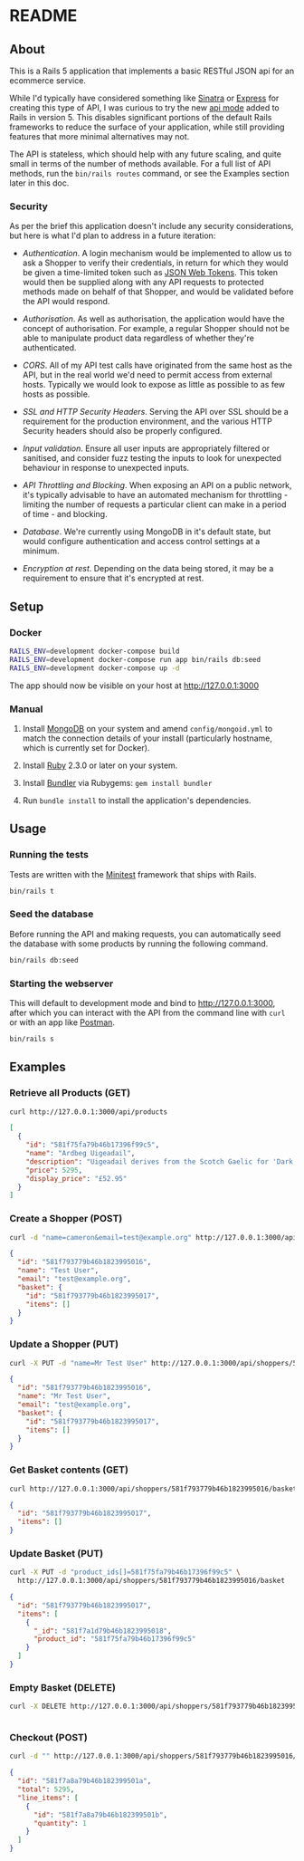 # README

## About

This is a Rails 5 application that implements a basic RESTful JSON api for an
ecommerce service.

While I'd typically have considered something like
[Sinatra](http://www.sinatrarb.com/) or [Express](http://expressjs.com/) for
creating this type of API, I was curious to try the new
[api mode](http://guides.rubyonrails.org/api_app.html) added to Rails in
version 5. This disables significant portions of the default Rails frameworks
to reduce the surface of your application, while still providing features that
more minimal alternatives may not.

The API is stateless, which should help with any future scaling, and quite
small in terms of the number of methods available. For a full list of API
methods, run the `bin/rails routes` command, or see the Examples section
later in this doc.

### Security

As per the brief this application doesn't include any security considerations,
but here is what I'd plan to address in a future iteration:

* *Authentication*. A login mechanism would be implemented to allow us to ask
a Shopper to verify their credentials, in return for which they would be given
a time-limited token such as [JSON Web Tokens](https://jwt.io/). This
token would then be supplied along with any API requests to protected methods
made on behalf of that Shopper, and would be validated before the API would
respond.

* *Authorisation*. As well as authorisation, the application would have the
concept of authorisation. For example, a regular Shopper should not be able
to manipulate product data regardless of whether they're authenticated.

* *CORS*. All of my API test calls have originated from the same host as the
API, but in the real world we'd need to permit access from external hosts.
Typically we would look to expose as little as possible to as few hosts as
possible.

* *SSL and HTTP Security Headers*. Serving the API over SSL should be a
requirement for the production environment, and the various HTTP Security
headers should also be properly configured.

* *Input validation*. Ensure all user inputs are appropriately filtered or
sanitised, and consider fuzz testing the inputs to look for unexpected
behaviour in response to unexpected inputs.

* *API Throttling and Blocking*. When exposing an API on a public network, it's
typically advisable to have an automated mechanism for throttling - limiting
the number of requests a particular client can make in a period of time - and
blocking.

* *Database*. We're currently using MongoDB in it's default state, but would
configure authentication and access control settings at a minimum.

* *Encryption at rest*. Depending on the data being stored, it may be a
requirement to ensure that it's encrypted at rest.

## Setup

### Docker

```bash
RAILS_ENV=development docker-compose build
RAILS_ENV=development docker-compose run app bin/rails db:seed
RAILS_ENV=development docker-compose up -d
```

The app should now be visible on your host at http://127.0.0.1:3000

### Manual

1. Install [MongoDB](https://docs.mongodb.com/manual/installation/) on your
system and amend `config/mongoid.yml` to match the connection details of your
install (particularly hostname, which is currently set for Docker).

2. Install [Ruby](https://www.ruby-lang.org/en/documentation/installation/)
2.3.0 or later on your system.

3. Install [Bundler](https://bundler.io/) via Rubygems: `gem install bundler`

4. Run `bundle install` to install the application's dependencies.

## Usage

### Running the tests

Tests are written with the [Minitest](https://github.com/seattlerb/minitest)
framework that ships with Rails.

```bash
bin/rails t
```

### Seed the database

Before running the API and making requests, you can automatically seed the
database with some products by running the following command.

```bash
bin/rails db:seed
```

### Starting the webserver

This will default to development mode and bind to http://127.0.0.1:3000, after
which you can interact with the API from the command line with `curl` or with
an app like [Postman](https://www.getpostman.com/).

```bash
bin/rails s
```

## Examples

### Retrieve all Products (GET)

```bash
curl http://127.0.0.1:3000/api/products
```

```json
[
  {
    "id": "581f75fa79b46b17396f99c5",
    "name": "Ardbeg Uigeadail",
    "description": "Uigeadail derives from the Scotch Gaelic for 'Dark and Mysterious Place' and is named for the Loch from whence Ardbeg draws its waters. Jim Murray's 2009 World Whisky of the Year, this cask-strength bottle exudes breathtaking balance.",
    "price": 5295,
    "display_price": "£52.95"
  }
]
```

### Create a Shopper (POST)

```bash
curl -d "name=cameron&email=test@example.org" http://127.0.0.1:3000/api/shoppers
```

```json
{
  "id": "581f793779b46b1823995016",
  "name": "Test User",
  "email": "test@example.org",
  "basket": {
    "id": "581f793779b46b1823995017",
    "items": []
  }
}
```

### Update a Shopper (PUT)

```bash
curl -X PUT -d "name=Mr Test User" http://127.0.0.1:3000/api/shoppers/581f793779b46b1823995016
```

```json
{
  "id": "581f793779b46b1823995016",
  "name": "Mr Test User",
  "email": "test@example.org",
  "basket": {
    "id": "581f793779b46b1823995017",
    "items": []
  }
}
```

### Get Basket contents (GET)

```bash
curl http://127.0.0.1:3000/api/shoppers/581f793779b46b1823995016/basket
```

```json
{
  "id": "581f793779b46b1823995017",
  "items": []
}
```

### Update Basket (PUT)

```bash
curl -X PUT -d "product_ids[]=581f75fa79b46b17396f99c5" \
  http://127.0.0.1:3000/api/shoppers/581f793779b46b1823995016/basket
```

```json
{
  "id": "581f793779b46b1823995017",
  "items": [
    {
      "_id": "581f7a1d79b46b1823995018",
      "product_id": "581f75fa79b46b17396f99c5"
    }
  ]
}
```

### Empty Basket (DELETE)

```bash
curl -X DELETE http://127.0.0.1:3000/api/shoppers/581f793779b46b1823995016/basket
```

```json

```

### Checkout (POST)

```bash
curl -d "" http://127.0.0.1:3000/api/shoppers/581f793779b46b1823995016/checkout
```

```json
{
  "id": "581f7a8a79b46b182399501a",
  "total": 5295,
  "line_items": [
    {
      "id": "581f7a8a79b46b182399501b",
      "quantity": 1
    }
  ]
}
```
